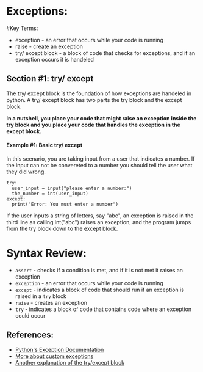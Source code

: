 # Exceptions:

#Key Terms:
* exception - an error that occurs while your code is running
* raise - create an exception
* try/ except block - a block of code that checks for exceptions, and if an exception occurs it is handeled 

## Section #1: try/ except
The try/ except block is the foundation of how exceptions are handeled in python. A try/ except block has two parts the try block and the except block. 

**In a nutshell, you place your code that might raise an exception inside the try block and you place your code that handles the exception in the except block.**

#### Example #1: Basic try/ except
In this scenario, you are taking input from a user that indicates a number. If the input can not be convereted to a number you should tell the user what they did wrong.

```
try:  
  user_input = input("please enter a number:")
  the_number = int(user_input)
except:
  print("Error: You must enter a number")
```

If the user inputs a string of letters, say "abc", an exception is raised in the third line as calling int("abc") raises an exception, and the program jumps from the try block down to the except block.

# Syntax Review:
* `assert` - checks if a condition is met, and if it is not met it raises an exception
* `exception` - an error that occurs while your code is running
* `except` - indicates a block of code that should run if an exception is raised in a `try` block
* `raise` - creates an exception
* `try` - indicates a block of code that contains code where an exception could occur

## References:
* [Python's Exception Documentation](https://docs.python.org/3/tutorial/errors.html)
* [More about custom exceptions](https://www.programiz.com/python-programming/user-defined-exception)
* [Another explanation of the try/except block](https://www.w3schools.com/python/python_try_except.asp)
